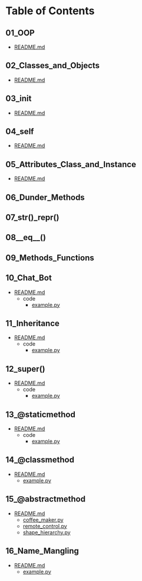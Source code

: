 
# Table of Contents

## 01_OOP
- [README.md](01_OOP/README.md)

## 02_Classes_and_Objects
- [README.md](02_Classes_and_Objects/README.md)


## 03_init
- [README.md](03_init/README.md)


## 04_self
- [README.md](04_self/README.md)


## 05_Attributes_Class_and_Instance
- [README.md](05_Attributes_Class_and_Instance/README.md)


## 06_Dunder_Methods


## 07_str()_repr()

## 08__eq__()

## 09_Methods_Functions


## 10_Chat_Bot
- [README.md](10_Chat_Bot/README.md)
  - code
    - [example.py](10_Chat_Bot/code/example.py)

## 11_Inheritance
- [README.md](11_Inheritance/README.md)
  - code
    - [example.py](11_Inheritance/code/example.py)

## 12_super()
- [README.md](12_super()/README.md)
  - code
    - [example.py](12_super()/code/example.py)

## 13_@staticmethod
- [README.md](13_@staticmethod/README.md)
  - code
    - [example.py](13_@staticmethod/code/example.py)

## 14_@classmethod
- [README.md](14_@classmethod/README.md)
  - [example.py](14_@classmethod/example.py)

## 15_@abstractmethod
- [README.md](15_@abstractmethod/README.md)
  - [coffee_maker.py](15_@abstractmethod/coffee_maker.py)
  - [remote_control.py](15_@abstractmethod/remote_control.py)
  - [shape_hierarchy.py](15_@abstractmethod/shape_hierarchy.py)

## 16_Name_Mangling
- [README.md](16_Name_Mangling/README.md)
  - [example.py](16_Name_Mangling/example.py)
